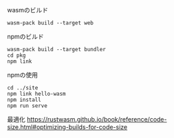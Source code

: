 wasmのビルド
```
wasm-pack build --target web
```
npmのビルド
```
wasm-pack build --target bundler
cd pkg
npm link
```
npmの使用
```
cd ../site
npm link hello-wasm
npm install
npm run serve

```
最適化
https://rustwasm.github.io/book/reference/code-size.html#optimizing-builds-for-code-size